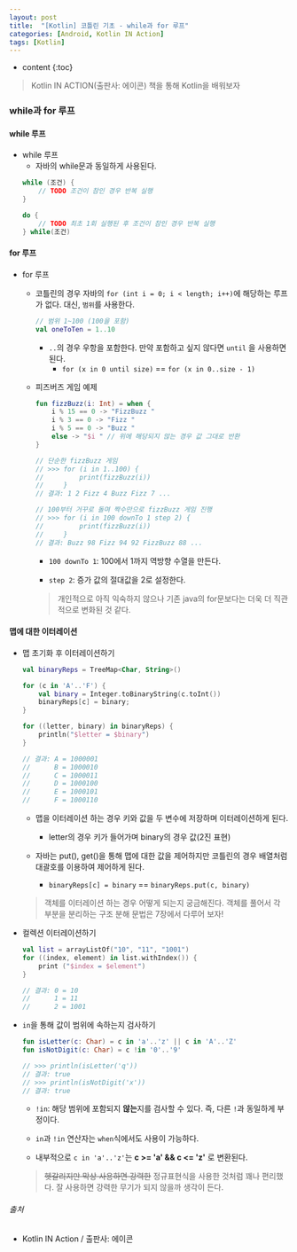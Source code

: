 ```yaml
---
layout: post
title:  "[Kotlin] 코틀린 기초 - while과 for 루프"
categories: [Android, Kotlin IN Action]
tags: [Kotlin]
---
```


* content
{:toc}

> Kotlin IN ACTION(출판사: 에이콘) 책을 통해 Kotlin을 배워보자

### while과 for 루프

#### while 루프

- while 루프
  - 자바의 while문과 동일하게 사용된다.
  ```kotlin
  while (조건) {
      // TODO 조건이 참인 경우 반복 실행
  }
  
  do {
      // TODO 최초 1회 실행된 후 조건이 참인 경우 반복 실행
  } while(조건)
  ```

#### for 루프

- for 루프
  - 코틀린의 경우 자바의 `for (int i = 0; i < length; i++)`에 해당하는 루프가 없다. 대신, `범위`를 사용한다.
     ```kotlin
     // 범위 1~100 (100을 포함)
     val oneToTen = 1..10
     ```
     - `..`의 경우 우항을 포함한다. 만약 포함하고 싶지 않다면 `until` 을 사용하면 된다.
       - `for (x in 0 until size)` == `for (x in 0..size - 1)` 








  - 피즈버즈 게임 예제
     ```kotlin
     fun fizzBuzz(i: Int) = when {
         i % 15 == 0 -> "FizzBuzz "
         i % 3 == 0 -> "Fizz "
         i % 5 == 0 -> "Buzz "
         else -> "$i " // 위에 해당되지 않는 경우 값 그대로 반환
     }
     
     // 단순한 fizzBuzz 게임
     // >>> for (i in 1..100) {
     //         print(fizzBuzz(i))
     //     }
     // 결과: 1 2 Fizz 4 Buzz Fizz 7 ...
     
     // 100부터 거꾸로 돌며 짝수만으로 fizzBuzz 게임 진행
     // >>> for (i in 100 downTo 1 step 2) {
     //         print(fizzBuzz(i))
     //     }
     // 결과: Buzz 98 Fizz 94 92 FizzBuzz 88 ...
     ```
    
    - `100 downTo 1`: 100에서 1까지 역방향 수열을 만든다.

    - `step 2`: 증가 값의 절대값을 2로 설정한다.
    
    > 개인적으로 아직 익숙하지 않으나 기존 java의 for문보다는 더욱 더 직관적으로 변화된 것 같다.


#### 맵에 대한 이터레이션

- 맵 초기화 후 이터레이션하기
  ```kotlin
  val binaryReps = TreeMap<Char, String>()
  
  for (c in 'A'..'F') {
      val binary = Integer.toBinaryString(c.toInt())
      binaryReps[c] = binary;
  }
  
  for ((letter, binary) in binaryReps) {
      println("$letter = $binary")
  }
  
  // 결과: A = 1000001
  //      B = 1000010
  //      C = 1000011
  //      D = 1000100
  //      E = 1000101
  //      F = 1000110
  ```
  - 맵을 이터레이션 하는 경우 키와 값을 두 변수에 저장하며 이터레이션하게 된다.
    - letter의 경우 키가 들어가며 binary의 경우 값(2진 표현)
  
  - 자바는 put(), get()을 통해 맵에 대한 값을 제어하지만 코틀린의 경우 배열처럼 대괄호를 이용하여 제어하게 된다.
    - `binaryReps[c] = binary` == `binaryReps.put(c, binary)` 
    
  > 객체를 이터레이션 하는 경우 어떻게 되는지 궁금해진다. 객체를 풀어서 각 부분을 분리하는 구조 분해 문법은 7장에서 다루어 보자!

- 컬렉션 이터레이션하기
  ```kotlin
  val list = arrayListOf("10", "11", "1001")
  for ((index, element) in list.withIndex()) {
      print ("$index = $element")
  }
  
  // 결과: 0 = 10
  //      1 = 11
  //      2 = 1001
  ```
  
- `in`을 통해 값이 범위에 속하는지 검사하기
  ```kotlin
  fun isLetter(c: Char) = c in 'a'..'z' || c in 'A'..'Z'
  fun isNotDigit(c: Char) = c !in '0'..'9'
  
  // >>> println(isLetter('q'))
  // 결과: true
  // >>> println(isNotDigit('x'))
  // 결과: true
  ```
  - `!in`: 해당 범위에 포함되지 **않는**지를 검사할 수 있다. 즉, 다른 `!`과 동일하게 부정이다.
  
  - `in`과 `!in` 연산자는 `when`식에서도 사용이 가능하다.
  
  - 내부적으로 `c in 'a'..'z'`는 **c >= 'a' && c <= 'z'** 로 변환된다. 
  
  > ~~헷갈리지만 막상 사용하면 강력한~~ 정규표현식을 사용한 것처럼 꽤나 편리했다. 잘 사용하면 강력한 무기가 되지 않을까 생각이 든다.


###### 출처

- Kotlin IN Action / 출판사: 에이콘